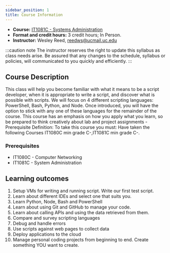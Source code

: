 ```yaml
---
sidebar_position: 1
title: Course Information
---
```


* **Course:** [IT1081C - Systems Administration](#)
* **Format and credit hours:** 3 credit hours; In Person.
* **Instructor:** Wesley Reed, [reedws@ucmail.uc.edu](mailto:reedws@ucmail.uc.edu)

:::caution note
The instructor reserves the right to update this syllabus as class needs arise. Be assured that any changes to the schedule, syllabus or policies, will communicated to you quickly and efficiently.
:::

## Course Description

This class will help you become familiar with what it means to be a script developer, when
it is appropriate to write a script, and discover what is possible with scripts. We will focus
on 4 different scripting languages: PowerShell, Bash, Python, and Node. Once introduced,
you will have the option to stick with any one of these languages for the remainder of the
course.  This course has an emphasis on how you apply what you learn, so be prepared to
think creatively about lab and project assignments - Prerequisite Definition: To take this course you must: Have taken the following Courses IT1080C min grade C-,IT1081C min grade C-.

### Prerequisites

* IT1080C - Computer Networking
* IT1081C - System Administration

## Learning outcomes

1. Setup VMs for writing and running script. Write our first test script.
2. Learn about different IDEs and select one that suits you.
3. Learn Python, Node, Bash and PowerShell
4. Learn about using Git and GitHub to manage your code.
5. Learn about calling APIs and using the data retrieved from them.
6. Compare and survey scripting languages
7. Debug and handle errors
8. Use scripts against web pages to collect data
9. Deploy applications to the cloud
10. Manage personal coding projects from beginning to end. Create something YOU want to create.
